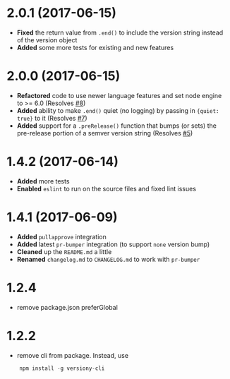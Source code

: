 # 2.0.1 (2017-06-15)
* **Fixed** the return value from `.end()` to include the version string instead of the version object
* **Added** some more tests for existing and new features


# 2.0.0 (2017-06-15)
* **Refactored** code to use newer language features and set node engine to >= 6.0 (Resolves [#8](https://github.com/ciena-blueplanet/versiony/issues/8))
* **Added** ability to make `.end()` quiet (no logging) by passing in `{quiet: true}` to it (Resolves [#7](https://github.com/ciena-blueplanet/versiony/issues/7))
* **Added** support for a `.preRelease()` function that bumps (or sets) the pre-release portion of a semver version string (Resolves [#5](https://github.com/ciena-blueplanet/versiony/issues/5))


# 1.4.2 (2017-06-14)
* **Added** more tests
* **Enabled** `eslint` to run on the source files and fixed lint issues


# 1.4.1 (2017-06-09)
* **Added** `pullapprove` integration
* **Added** latest `pr-bumper` integration (to support `none` version bump)
* **Cleaned** up the `README.md` a little
* **Renamed** `changelog.md` to `CHANGELOG.md` to work with `pr-bumper`

# 1.2.4

 - remove package.json preferGlobal

# 1.2.2

 - remove cli from package. Instead, use

```js
    npm install -g versiony-cli
```
